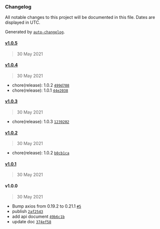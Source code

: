 ### Changelog

All notable changes to this project will be documented in this file. Dates are displayed in UTC.

Generated by [`auto-changelog`](https://github.com/CookPete/auto-changelog).

#### [v1.0.5](https://github.com/youLookLikeDelicious/blog1997-api/compare/v1.0.4...v1.0.5)

> 30 May 2021

#### [v1.0.4](https://github.com/youLookLikeDelicious/blog1997-api/compare/v1.0.3...v1.0.4)

> 30 May 2021

- chore(release): 1.0.2 [`499d708`](https://github.com/youLookLikeDelicious/blog1997-api/commit/499d70824dfff9c046b7693f739e4c7582ce57b7)
- chore(release): 1.0.1 [`44e2038`](https://github.com/youLookLikeDelicious/blog1997-api/commit/44e2038f2283efd9342efce78c72f915367b697d)

#### [v1.0.3](https://github.com/youLookLikeDelicious/blog1997-api/compare/v1.0.2...v1.0.3)

> 30 May 2021

- chore(release): 1.0.3 [`1239202`](https://github.com/youLookLikeDelicious/blog1997-api/commit/1239202977841e0ee556f8e9163a048827c0b623)

#### [v1.0.2](https://github.com/youLookLikeDelicious/blog1997-api/compare/v1.0.1...v1.0.2)

> 30 May 2021

- chore(release): 1.0.2 [`b0cb1ca`](https://github.com/youLookLikeDelicious/blog1997-api/commit/b0cb1caa33f17ba3ff83c7c8a3d518dc2cd3c201)

#### [v1.0.1](https://github.com/youLookLikeDelicious/blog1997-api/compare/v1.0.0...v1.0.1)

> 30 May 2021

#### v1.0.0

> 30 May 2021

- Bump axios from 0.19.2 to 0.21.1 [`#5`](https://github.com/youLookLikeDelicious/blog1997-api/pull/5)
- publish [`2af2543`](https://github.com/youLookLikeDelicious/blog1997-api/commit/2af25437dca57922338fc4b14817d7e6f63eeb25)
- add api document [`49b6c1b`](https://github.com/youLookLikeDelicious/blog1997-api/commit/49b6c1bee2ab0e9a843d9b44109265e0c85e30bc)
- update doc [`374ef58`](https://github.com/youLookLikeDelicious/blog1997-api/commit/374ef5814d20a6aaa7893c447b4048f57efe439e)
